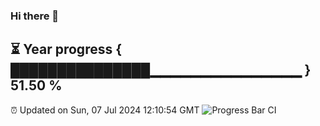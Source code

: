 ### Hi there 👋
⏳ Year progress { ███████████████▁▁▁▁▁▁▁▁▁▁▁▁▁▁▁ } 51.50 %
---
⏰ Updated on Sun, 07 Jul 2024 12:10:54 GMT
![Progress Bar CI](https://github.com/Moyi321/Moyi321/workflows/Progress%20Bar%20CI/badge.svg)
